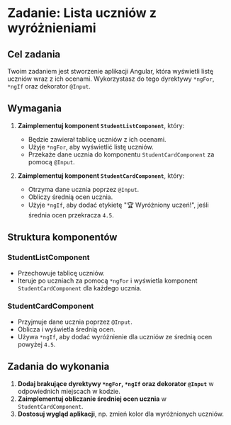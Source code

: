 # Zadanie: Lista uczniów z wyróżnieniami

## Cel zadania

Twoim zadaniem jest stworzenie aplikacji Angular, która wyświetli listę uczniów wraz z ich ocenami. Wykorzystasz do tego dyrektywy `*ngFor`, `*ngIf` oraz dekorator `@Input`.

## Wymagania

1. **Zaimplementuj komponent `StudentListComponent`**, który:

   - Będzie zawierał tablicę uczniów z ich ocenami.
   - Użyje `*ngFor`, aby wyświetlić listę uczniów.
   - Przekaże dane ucznia do komponentu `StudentCardComponent` za pomocą `@Input`.

2. **Zaimplementuj komponent `StudentCardComponent`**, który:
   - Otrzyma dane ucznia poprzez `@Input`.
   - Obliczy średnią ocen ucznia.
   - Użyje `*ngIf`, aby dodać etykietę "🏆 Wyróżniony uczeń!", jeśli średnia ocen przekracza `4.5`.

## Struktura komponentów

### StudentListComponent

- Przechowuje tablicę uczniów.
- Iteruje po uczniach za pomocą `*ngFor` i wyświetla komponent `StudentCardComponent` dla każdego ucznia.

### StudentCardComponent

- Przyjmuje dane ucznia poprzez `@Input`.
- Oblicza i wyświetla średnią ocen.
- Używa `*ngIf`, aby dodać wyróżnienie dla uczniów ze średnią ocen powyżej `4.5`.

## Zadania do wykonania

1. **Dodaj brakujące dyrektywy `*ngFor`, `*ngIf` oraz dekorator `@Input`** w odpowiednich miejscach w kodzie.
2. **Zaimplementuj obliczanie średniej ocen ucznia** w `StudentCardComponent`.
3. **Dostosuj wygląd aplikacji**, np. zmień kolor dla wyróżnionych uczniów.
